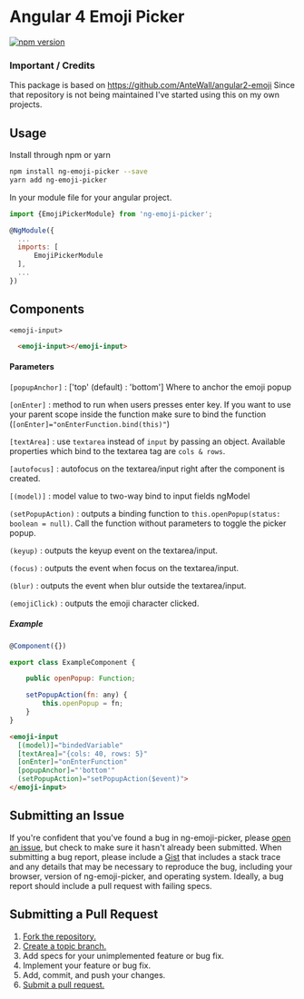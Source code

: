 # Angular 4 Emoji Picker
[![npm version](https://badge.fury.io/js/ng-emoji-picker.svg)](https://badge.fury.io/js/ng-emoji-picker)

### Important / Credits
This package is based on https://github.com/AnteWall/angular2-emoji
Since that repository is not being maintained I've started using this on my own projects.

## Usage
Install through npm or yarn
```bash
npm install ng-emoji-picker --save
yarn add ng-emoji-picker
```
In your module file for your angular project.
```javascript
import {EmojiPickerModule} from 'ng-emoji-picker';

@NgModule({
  ...
  imports: [
      EmojiPickerModule
  ],
  ...
})
```
## Components
`<emoji-input>`
```html
  <emoji-input></emoji-input>
```
#### Parameters
`[popupAnchor]` : ['top' (default) : 'bottom']
Where to anchor the emoji popup

`[onEnter]` : method to run when users presses enter key. If you want to use your parent scope inside the function make sure to bind the function (`[onEnter]="onEnterFunction.bind(this)"`)

`[textArea]` : use `textarea` instead of `input` by passing an object. Available properties which bind to the textarea tag are `cols & rows`.

`[autofocus]` : autofocus on the textarea/input right after the component is created.

`[(model)]` : model value to two-way bind to input fields ngModel

`(setPopupAction)` : outputs a binding function to `this.openPopup(status: boolean = null)`. Call the function without parameters to toggle the picker popup.

`(keyup)` : outputs the keyup event on the textarea/input.

`(focus)` : outputs the event when focus on the textarea/input.

`(blur)` : outputs the event when blur outside the textarea/input.

`(emojiClick)` : outputs the emoji character clicked.

##### Example
```javascript
@Component({})

export class ExampleComponent {

    public openPopup: Function;

    setPopupAction(fn: any) {
        this.openPopup = fn;
    }
}
```
```html
<emoji-input
  [(model)]="bindedVariable"
  [textArea]="{cols: 40, rows: 5}"
  [onEnter]="onEnterFunction"
  [popupAnchor]="'bottom'"
  (setPopupAction)="setPopupAction($event)">
</emoji-input>
```

## Submitting an Issue

If you're confident that you've found a bug in
ng-emoji-picker, please [open an issue][issues], but check to make sure it hasn't
already been submitted. When submitting a bug report, please include a
[Gist][] that includes a stack trace and any details that may be
necessary to reproduce the bug, including your browser, version of ng-emoji-picker, and operating system. Ideally, a bug report should include a
pull request with failing specs.

[gist]: https://gist.github.com/

## Submitting a Pull Request
1. [Fork the repository.][fork]
2. [Create a topic branch.][branch]
3. Add specs for your unimplemented feature or bug fix.
4. Implement your feature or bug fix.
5. Add, commit, and push your changes.
6. [Submit a pull request.][pr]

[issues]: https://github.com/lbertenasco/ng-emoji-picker/issues
[fork]: http://help.github.com/fork-a-repo/
[branch]: http://learn.github.com/p/branching.html
[pr]: http://help.github.com/send-pull-requests/
